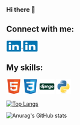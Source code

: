 ### Hi there 👋
## Connect with me:

<a href="https://www.linkedin.com/in/paulo-calanca-109906174/" target="_blank">
<img align="center" alt="paulo-linkedin" height="30" width="40" src="https://raw.githubusercontent.com/devicons/devicon/master/icons/linkedin/linkedin-original.svg" style="max-width:100%;">
</a>

<a href="https://www.instagram.com/pfcalanca/" target="_blank">
<img align="center" alt="paulo-linkedin" height="30" width="40" src="https://raw.githubusercontent.com/devicons/devicon/master/icons/linkedin/linkedin-original.svg" style="max-width:100%;">
</a>

## My skills:

<img src="https://raw.githubusercontent.com/devicons/devicon/master/icons/html5/html5-original.svg" alt="Github" height="40" width="40" style="max-width:100%;">
</img>

<img src="https://raw.githubusercontent.com/devicons/devicon/master/icons/css3/css3-original.svg" alt="Github"  height="40" width="40" style="max-width:100%;">
</img>

<img src="https://raw.githubusercontent.com/devicons/devicon/master/icons/django/django-original.svg"  alt="Github" height="40" width="40" style="max-width:100%;">
</img>

<img src="https://raw.githubusercontent.com/devicons/devicon/master/icons/python/python-original.svg" alt="Github" height="40" width="40"  style="max-width:100%;">
</img>


[![Top Langs](https://github-readme-stats.vercel.app/api/top-langs/?username=PFCalanca&layout=compact)](https://github.com/anuraghazra/github-readme-stats)


![Anurag's GitHub stats](https://github-readme-stats.vercel.app/api?username=PFCalanca&show_icons=true&theme=radical)



<!--
**PFCalanca/PFCalanca** is a ✨ _special_ ✨ repository because its `README.md` (this file) appears on your GitHub profile.

Here are some ideas to get you started:

- 🔭 I’m currently working on ...
- 🌱 I’m currently learning ...
- 👯 I’m looking to collaborate on ...
- 🤔 I’m looking for help with ...
- 💬 Ask me about ...
- 📫 How to reach me: ...
- 😄 Pronouns: ...
- ⚡ Fun fact: ...
-->
